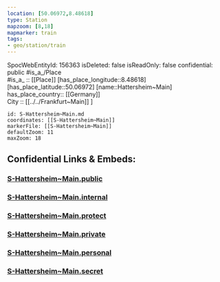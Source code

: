 ```yaml
---
location: [50.06972,8.48618] 
type: Station 
mapzoom: [8,18] 
mapmarker: train 
tags:
- geo/station/train
---
```

SpocWebEntityId: 156363
isDeleted: false
isReadOnly: false
confidential: public
#is_a_/Place  
#is_a_ :: [[Place]] 
[has_place_longitude::8.48618] 
[has_place_latitude::50.06972] 
[name::Hattersheim~Main] 
has_place_country:: [[Germany]]  
City :: [[../../Frankfurt~Main]] ] 


```leaflet
id: S-Hattersheim~Main.md
coordinates: [[S-Hattersheim~Main]] 
markerFile: [[S-Hattersheim~Main]] 
defaultZoom: 11 
maxZoom: 18
```


## Confidential Links & Embeds: 

### [S-Hattersheim~Main.public](/_public/\Earth\Continent\Europe\Europe~Central\Germany\Germany~West\Hessen\counties~Hessen\Frankfurt~Main\Stations-FFM~SS-Hattersheim~Main.public.md) 

### [S-Hattersheim~Main.internal](/_internal/\Earth\Continent\Europe\Europe~Central\Germany\Germany~West\Hessen\counties~Hessen\Frankfurt~Main\Stations-FFM~SS-Hattersheim~Main.internal.md) 

### [S-Hattersheim~Main.protect](/_protect/\Earth\Continent\Europe\Europe~Central\Germany\Germany~West\Hessen\counties~Hessen\Frankfurt~Main\Stations-FFM~SS-Hattersheim~Main.protect.md) 

### [S-Hattersheim~Main.private](/_private/\Earth\Continent\Europe\Europe~Central\Germany\Germany~West\Hessen\counties~Hessen\Frankfurt~Main\Stations-FFM~SS-Hattersheim~Main.private.md) 

### [S-Hattersheim~Main.personal](/_personal/\Earth\Continent\Europe\Europe~Central\Germany\Germany~West\Hessen\counties~Hessen\Frankfurt~Main\Stations-FFM~SS-Hattersheim~Main.personal.md) 

### [S-Hattersheim~Main.secret](/_secret/\Earth\Continent\Europe\Europe~Central\Germany\Germany~West\Hessen\counties~Hessen\Frankfurt~Main\Stations-FFM~SS-Hattersheim~Main.secret.md)

